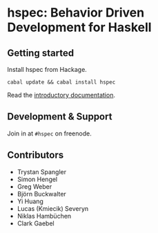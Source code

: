 # hspec: Behavior Driven Development for Haskell

## Getting started

Install hspec from Hackage.

    cabal update && cabal install hspec

Read the [introductory documentation](http://hspec.github.com/).

## Development & Support

Join in at `#hspec` on freenode.

## Contributors

 * Trystan Spangler
 * Simon Hengel
 * Greg Weber
 * Björn Buckwalter
 * Yi Huang
 * Lucas (Kmiecik) Severyn
 * Niklas Hambüchen
 * Clark Gaebel
